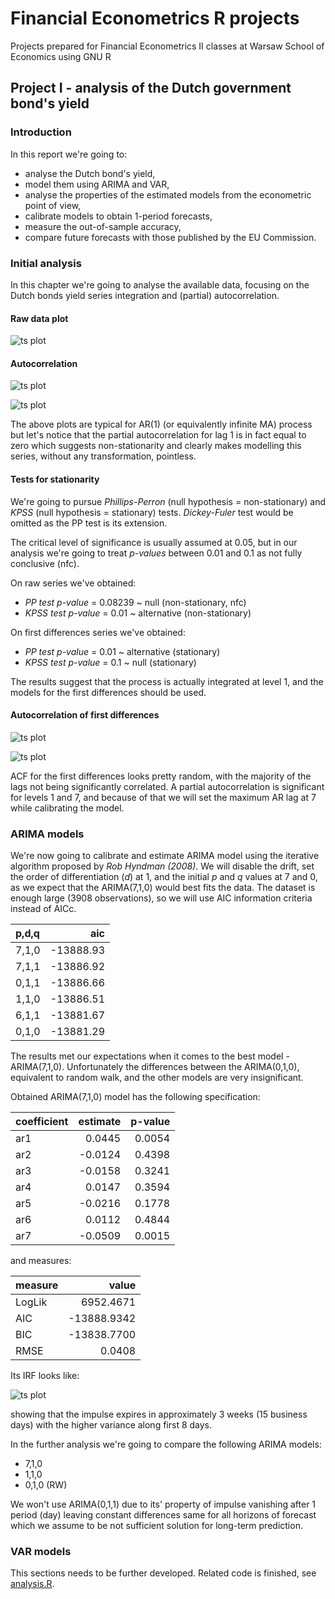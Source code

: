 # Financial Econometrics R projects

Projects prepared for Financial Econometrics II classes at Warsaw School of Economics using GNU R

## Project I - analysis of the Dutch government bond's yield

### Introduction

In this report we're going to:
- analyse the Dutch bond's yield,
- model them using ARIMA and VAR,
- analyse the properties of the estimated models from the econometric point of view,
- calibrate models to obtain 1-period forecasts,
- measure the out-of-sample accuracy,
- compare future forecasts with those published by the EU Commission.

### Initial analysis

In this chapter we're going to analyse the available data, focusing on the Dutch bonds yield series integration and 
(partial) autocorrelation. 

#### Raw data plot

![ts plot](https://github.com/jcierocki/financial-econometrics-R/blob/main/project1/output/ts.png)

#### Autocorrelation

![ts plot](https://github.com/jcierocki/financial-econometrics-R/blob/main/project1/output/acf.png)

![ts plot](https://github.com/jcierocki/financial-econometrics-R/blob/main/project1/output/pacf.png)

The above plots are typical for AR(1) (or equivalently infinite MA) process but let's notice that the partial autocorrelation 
for lag 1 is in fact equal to zero which suggests non-stationarity and clearly makes modelling this series, without any 
transformation, pointless.

#### Tests for stationarity

We're going to pursue *Phillips-Perron* (null hypothesis = non-stationary) and *KPSS* (null hypothesis = stationary) tests. *Dickey-Fuler* test would be omitted as the PP test
is its extension.

The critical level of significance is usually assumed at 0.05, but in our analysis we're going to treat *p-values* 
between 0.01 and 0.1 as not fully conclusive (nfc).

On raw series we've obtained:
- *PP test p-value* = 0.08239 ~ null (non-stationary, nfc)
- *KPSS test p-value* = 0.01 ~ alternative (non-stationary)

On first differences series we've obtained:
- *PP test p-value* = 0.01 ~ alternative (stationary)
- *KPSS test p-value* = 0.1 ~ null (stationary)

The results suggest that the process is actually integrated at level 1, and the models for the first differences should be used. 

#### Autocorrelation of first differences

![ts plot](https://github.com/jcierocki/financial-econometrics-R/blob/main/project1/output/acf_diff.png)

![ts plot](https://github.com/jcierocki/financial-econometrics-R/blob/main/project1/output/pacf_diff.png)

ACF for the first differences looks pretty random, with the majority of the lags not being significantly correlated. A partial 
autocorrelation is significant for levels 1 and 7, and because of that we will set the maximum AR lag at 7 while calibrating the model.

### ARIMA models

We're now going to calibrate and estimate ARIMA model using the iterative algorithm proposed by *Rob Hyndman (2008)*. We 
will disable the drift, set the order of differentiation (*d*) at 1, and the initial *p* and *q* values at 7 and 0, as we 
expect that the ARIMA(7,1,0) would best fits the data. The dataset is enough large (3908 observations), so we will use AIC 
information criteria instead of AICc.

| p,d,q |         aic|
|:------|-----------:|
| 7,1,0 |   -13888.93|
| 7,1,1 |   -13886.92|
| 0,1,1 |   -13886.66|
| 1,1,0 |   -13886.51|
| 6,1,1 |   -13881.67|
| 0,1,0 |   -13881.29|

The results met our expectations when it comes to the best model - ARIMA(7,1,0). Unfortunately the differences between the 
ARIMA(0,1,0), equivalent to random walk, and the other models are very insignificant.

Obtained ARIMA(7,1,0) model has the following specification:

|coefficient | estimate| p-value|
|:-----------|--------:|-------:|
|ar1         |   0.0445|  0.0054|
|ar2         |  -0.0124|  0.4398|
|ar3         |  -0.0158|  0.3241|
|ar4         |   0.0147|  0.3594|
|ar5         |  -0.0216|  0.1778|
|ar6         |   0.0112|  0.4844|
|ar7         |  -0.0509|  0.0015|

and measures:

|measure|       value|
|:------|-----------:|
|LogLik |   6952.4671|
|AIC    | -13888.9342|
|BIC    | -13838.7700|
|RMSE   |      0.0408|

Its IRF looks like:

![ts plot](https://github.com/jcierocki/financial-econometrics-R/blob/main/project1/output/arima_irf.png)

showing that the impulse expires in approximately 3 weeks (15 business days) with the higher variance along first 8 days.

In the further analysis we're going to compare the following ARIMA models:
- 7,1,0
- 1,1,0
- 0,1,0 (RW)

We won't use ARIMA(0,1,1) due to its' property of impulse vanishing after 1 period (day) leaving constant differences same 
for all horizons of forecast which we assume to be not sufficient solution for long-term prediction.

### VAR models

This sections needs to be further developed. Related code is finished, see [analysis.R](project1/src/analysis.R).

